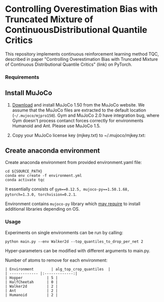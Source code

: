 # Controlling Overestimation Bias with Truncated Mixture of ContinuousDistributional Quantile Critics

This repository implements continuous reinforcement learning method TQC, described in paper "Controlling Overestimation Bias with Truncated Mixture of Continuous Distributional Quantile Critics" (link) on PyTorch.

### Requirements

## Install MuJoCo

1. [Download](https://www.roboti.us/index.html) and install MuJoCo 1.50 from the MuJoCo website. We assume that the MuJoCo files are extracted to the default location (`~/.mujoco/mjpro150`). Gym and MuJoCo 2.0 have integration bug, where Gym doesn't process contanct forces correctly for environments Humanoid and Ant.
Please use MuJoCo 1.5.

2. Copy your MuJoCo license key (mjkey.txt) to ~/.mujoco/mjkey.txt:

## Create anaconda environment

Create anaconda environment from provided environment.yaml file:

```
cd ${SOURCE_PATH}
conda env create -f environment.yml 
conda activate tqc
```

It essentially consists of ```gym==0.12.5, mujoco-py==1.50.1.68, pytorch=1.3.0, torchvision=0.2.1```.

Environment contains ```mujoco-py``` library which [may require](https://github.com/openai/mujoco-py) to install additional libraries depending on OS.

### Usage
Experiments on single environments can be run by calling:

```
python main.py --env Walker2d --top_quantiles_to_drop_per_net 2
```

Hyper-parameters can be modified with different arguments to main.py.

Number of atoms to remove for each environment:
    
    | Environment        | alg_top_crop_quantiles  |
    | ------------- |:-------------:|
    | Hopper           | 5 |
    | HalfCheetah      | 0 |
    | Walker2d         | 2 |
    | Ant              | 2 |
    | Humanoid         | 2 |
